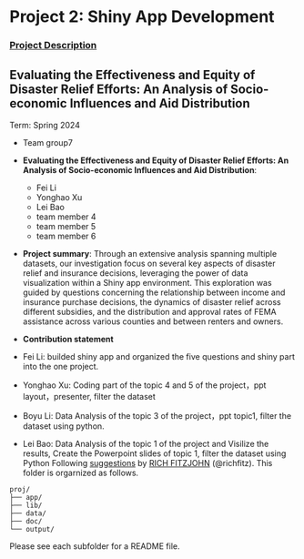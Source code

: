 # Project 2: Shiny App Development

### [Project Description](doc/project2_desc.md)

## Evaluating the Effectiveness and Equity of Disaster Relief Efforts: An Analysis of Socio-economic Influences and Aid Distribution
Term: Spring 2024

+ Team group7
+ **Evaluating the Effectiveness and Equity of Disaster Relief Efforts: An Analysis of Socio-economic Influences and Aid Distribution**:
	+ Fei Li
	+ Yonghao Xu
	+ Lei Bao
	+ team member 4
	+ team member 5
 	+ team member 6

+ **Project summary**: Through an extensive analysis spanning multiple datasets, our investigation focus on several key aspects of disaster relief and insurance decisions, leveraging the power of data visualization within a Shiny app environment. This exploration was guided by questions concerning the relationship between income and insurance purchase decisions, the dynamics of disaster relief across different subsidies, and the distribution and approval rates of FEMA assistance across various counties and between renters and owners.


+ **Contribution statement**
+ Fei Li: builded shiny app and organized the five questions and shiny part into the one project.
+ Yonghao Xu: Coding part of the topic 4 and 5 of the project，ppt layout，presenter, filter the dataset
+ Boyu Li: Data Analysis of the topic 3 of the project，ppt topic1, filter the dataset using python. 
+ Lei Bao: Data Analysis of the topic 1 of the project and Visilize the results, Create the Powerpoint slides of topic 1,  filter the dataset using Python
Following [suggestions](http://nicercode.github.io/blog/2013-04-05-projects/) by [RICH FITZJOHN](http://nicercode.github.io/about/#Team) (@richfitz). This folder is orgarnized as follows.

```
proj/
├── app/
├── lib/
├── data/
├── doc/
└── output/
```

Please see each subfolder for a README file.

